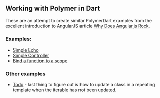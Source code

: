 ## Working with Polymer in Dart ##

These are an attempt to create similar PolymerDart examples from the excellent introduction to AngularJS article [Why Does Angular.js Rock](http://angular-tips.com/blog/2013/08/why-does-angular-dot-js-rock/ "angular tips").


### Examples: ###

- [Simple Echo](https://github.com/scribeGriff/polymer_examples/tree/master/web/simple_echo "Simple Echo")
- [Simple Controller](https://github.com/scribeGriff/polymer_examples/tree/master/web/simple_controller "Simple Controller")
- [Bind a function to a scope](https://github.com/scribeGriff/polymer_examples/tree/master/web/bind_functions "Bind Function to Scope")


### Other examples ###

- [Todo](https://github.com/scribeGriff/polymer_examples/tree/master/web/todo "Todo") - last thing to figure out is how to update a class in a repeating template when the iterable has not been updated.
